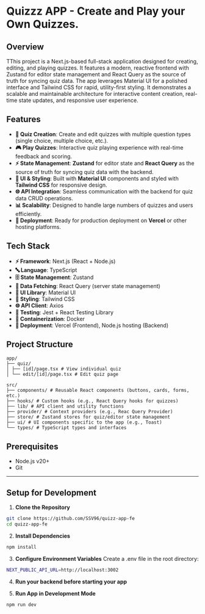 # Quizzz APP - Create and Play your Own Quizzes.

## Overview

TThis project is a Next.js-based full-stack application designed for creating, editing, and playing quizzes. It features a modern, reactive frontend with Zustand for editor state management and React Query as the source of truth for syncing quiz data. The app leverages Material UI for a polished interface and Tailwind CSS for rapid, utility-first styling. It demonstrates a scalable and maintainable architecture for interactive content creation, real-time state updates, and responsive user experience.

## Features

- **📝 Quiz Creation**: Create and edit quizzes with multiple question types (single choice, multiple choice, etc.).
- **🎮 Play Quizzes**: Interactive quiz playing experience with real-time feedback and scoring.
- **⚡ State Management**: **Zustand** for editor state and **React Query** as the source of truth for syncing quiz data with the backend.
- **🎨 UI & Styling**: Built with **Material UI** components and styled with **Tailwind CSS** for responsive design.
- **🌐 API Integration**: Seamless communication with the backend for quiz data CRUD operations.
- **📊 Scalability**: Designed to handle large numbers of quizzes and users efficiently.
- **🚀 Deployment**: Ready for production deployment on **Vercel** or other hosting platforms.

## Tech Stack

- **⚡ Framework**: Next.js (React + Node.js)
- **🔤 Language**: TypeScript
- **🗄️ State Management**: Zustand
- **💾 Data Fetching**: React Query (server state management)
- **🎨 UI Library**: Material UI
- **🎨 Styling**: Tailwind CSS
- **🌐 API Client**: Axios
- **🧪 Testing**: Jest + React Testing Library
- **🐳 Containerization**: Docker
- **🚀 Deployment**: Vercel (Frontend), Node.js hosting (Backend)

## Project Structure

```
app/
├── quiz/
│ ├── [id]/page.tsx # View individual quiz
│ └── edit/[id]/page.tsx # Edit quiz page

src/
├── components/ # Reusable React components (buttons, cards, forms, etc.)
├── hooks/ # Custom hooks (e.g., React Query hooks for quizzes)
├── lib/ # API client and utility functions
├── provider/ # Context providers (e.g., Reac Query Provider)
├── store/ # Zustand stores for quiz/editor state management
├── ui/ # UI components specific to the app (e.g., Toast)
└── types/ # TypeScript types and interfaces
```

## Prerequisites

- Node.js v20+
- Git

---

## Setup for Development

1. **Clone the Repository**

```bash
git clone https://github.com/SSV96/quizz-app-fe
cd quizz-app-fe
```

2. **Install Dependencies**

```bash
npm install
```

3. **Configure Environment Variables**
   Create a .env file in the root directory:

```bash
NEXT_PUBLIC_API_URL=http://localhost:3002
```

4. **Run your backend before starting your app**

5. **Run App in Development Mode**

```bash
npm run dev
```
